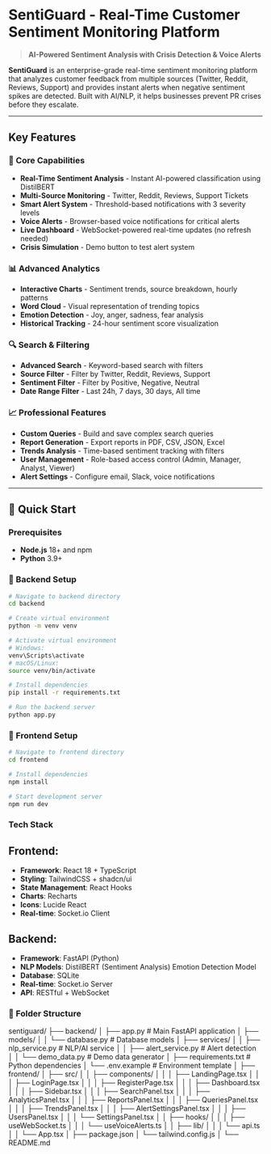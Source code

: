# SentiGuard - Real-Time Customer Sentiment Monitoring Platform

> **AI-Powered Sentiment Analysis with Crisis Detection & Voice Alerts**

**SentiGuard** is an enterprise-grade real-time sentiment monitoring platform that analyzes customer feedback from multiple sources (Twitter, Reddit, Reviews, Support) and provides instant alerts when negative sentiment spikes are detected. Built with AI/NLP, it helps businesses prevent PR crises before they escalate.

---

## Key Features

### 🎯 Core Capabilities
- **Real-Time Sentiment Analysis** - Instant AI-powered classification using DistilBERT
- **Multi-Source Monitoring** - Twitter, Reddit, Reviews, Support Tickets
- **Smart Alert System** - Threshold-based notifications with 3 severity levels
- **Voice Alerts** - Browser-based voice notifications for critical alerts
- **Live Dashboard** - WebSocket-powered real-time updates (no refresh needed)
- **Crisis Simulation** - Demo button to test alert system

### 📊 Advanced Analytics
- **Interactive Charts** - Sentiment trends, source breakdown, hourly patterns
- **Word Cloud** - Visual representation of trending topics
- **Emotion Detection** - Joy, anger, sadness, fear analysis
- **Historical Tracking** - 24-hour sentiment score visualization

### 🔍 Search & Filtering
- **Advanced Search** - Keyword-based search with filters
- **Source Filter** - Filter by Twitter, Reddit, Reviews, Support
- **Sentiment Filter** - Filter by Positive, Negative, Neutral
- **Date Range Filter** - Last 24h, 7 days, 30 days, All time

### 📈 Professional Features
- **Custom Queries** - Build and save complex search queries
- **Report Generation** - Export reports in PDF, CSV, JSON, Excel
- **Trends Analysis** - Time-based sentiment tracking with filters
- **User Management** - Role-based access control (Admin, Manager, Analyst, Viewer)
- **Alert Settings** - Configure email, Slack, voice notifications

---

## 🚀 Quick Start

### Prerequisites
- **Node.js** 18+ and npm
- **Python** 3.9+

### 🔧 Backend Setup

```bash
# Navigate to backend directory
cd backend

# Create virtual environment
python -m venv venv

# Activate virtual environment
# Windows:
venv\Scripts\activate
# macOS/Linux:
source venv/bin/activate

# Install dependencies
pip install -r requirements.txt

# Run the backend server
python app.py

```

### 🔧 Frontend Setup

```bash
# Navigate to frontend directory
cd frontend

# Install dependencies
npm install

# Start development server
npm run dev
```
### Tech Stack

## Frontend:

- **Framework**: React 18 + TypeScript
- **Styling**: TailwindCSS + shadcn/ui
- **State Management**: React Hooks
- **Charts**: Recharts
- **Icons**: Lucide React
- **Real-time**: Socket.io Client

## Backend:

- **Framework**: FastAPI (Python)
- **NLP Models**:
       DistilBERT (Sentiment Analysis)
       Emotion Detection Model
- **Database**: SQLite 
- **Real-time**: Socket.io Server
- **API**: RESTful + WebSocket

### 📂 Folder Structure

sentiguard/
├── backend/
│   ├── app.py                 # Main FastAPI application
│   ├── models/
│   │   └── database.py        # Database models
│   ├── services/
│   │   ├── nlp_service.py     # NLP/AI service
│   │   ├── alert_service.py   # Alert detection
│   │   └── demo_data.py       # Demo data generator
│   ├── requirements.txt       # Python dependencies
│   └── .env.example          # Environment template
│
├── frontend/
│   ├── src/
│   │   ├── components/
│   │   │   ├── LandingPage.tsx
│   │   │   ├── LoginPage.tsx
│   │   │   ├── RegisterPage.tsx
│   │   │   ├── Dashboard.tsx
│   │   │   ├── Sidebar.tsx
│   │   │   ├── SearchPanel.tsx
│   │   │   ├── AnalyticsPanel.tsx
│   │   │   ├── ReportsPanel.tsx
│   │   │   ├── QueriesPanel.tsx
│   │   │   ├── TrendsPanel.tsx
│   │   │   ├── AlertSettingsPanel.tsx
│   │   │   ├── UsersPanel.tsx
│   │   │   └── SettingsPanel.tsx
│   │   ├── hooks/
│   │   │   ├── useWebSocket.ts
│   │   │   └── useVoiceAlerts.ts
│   │   ├── lib/
│   │   │   └── api.ts
│   │   └── App.tsx
│   ├── package.json
│   └── tailwind.config.js
│
└── README.md


